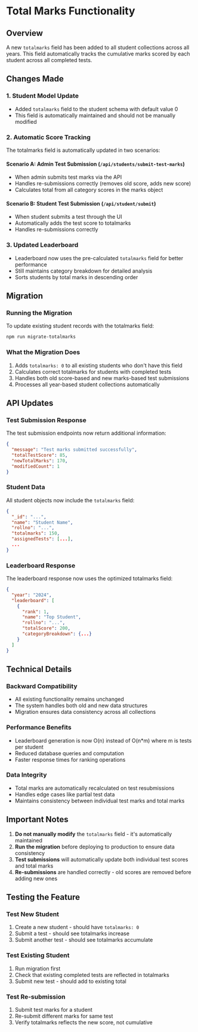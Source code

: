# Total Marks Functionality

## Overview
A new `totalmarks` field has been added to all student collections across all years. This field automatically tracks the cumulative marks scored by each student across all completed tests.

## Changes Made

### 1. Student Model Update
- Added `totalmarks` field to the student schema with default value 0
- This field is automatically maintained and should not be manually modified

### 2. Automatic Score Tracking
The totalmarks field is automatically updated in two scenarios:

#### Scenario A: Admin Test Submission (`/api/students/submit-test-marks`)
- When admin submits test marks via the API
- Handles re-submissions correctly (removes old score, adds new score)
- Calculates total from all category scores in the marks object

#### Scenario B: Student Test Submission (`/api/student/submit`)
- When student submits a test through the UI
- Automatically adds the test score to totalmarks
- Handles re-submissions correctly

### 3. Updated Leaderboard
- Leaderboard now uses the pre-calculated `totalmarks` field for better performance
- Still maintains category breakdown for detailed analysis
- Sorts students by total marks in descending order

## Migration

### Running the Migration
To update existing student records with the totalmarks field:

```bash
npm run migrate-totalmarks
```

### What the Migration Does
1. Adds `totalmarks: 0` to all existing students who don't have this field
2. Calculates correct totalmarks for students with completed tests
3. Handles both old score-based and new marks-based test submissions
4. Processes all year-based student collections automatically

## API Updates

### Test Submission Response
The test submission endpoints now return additional information:

```json
{
  "message": "Test marks submitted successfully",
  "totalTestScore": 85,
  "newTotalMarks": 170,
  "modifiedCount": 1
}
```

### Student Data
All student objects now include the `totalmarks` field:

```json
{
  "_id": "...",
  "name": "Student Name",
  "rollno": "...",
  "totalmarks": 150,
  "assignedTests": [...],
  ...
}
```

### Leaderboard Response
The leaderboard response now uses the optimized totalmarks field:

```json
{
  "year": "2024",
  "leaderboard": [
    {
      "rank": 1,
      "name": "Top Student",
      "rollno": "...",
      "totalScore": 200,
      "categoryBreakdown": {...}
    }
  ]
}
```

## Technical Details

### Backward Compatibility
- All existing functionality remains unchanged
- The system handles both old and new data structures
- Migration ensures data consistency across all collections

### Performance Benefits
- Leaderboard generation is now O(n) instead of O(n*m) where m is tests per student
- Reduced database queries and computation
- Faster response times for ranking operations

### Data Integrity
- Total marks are automatically recalculated on test resubmissions
- Handles edge cases like partial test data
- Maintains consistency between individual test marks and total marks

## Important Notes

1. **Do not manually modify** the `totalmarks` field - it's automatically maintained
2. **Run the migration** before deploying to production to ensure data consistency
3. **Test submissions** will automatically update both individual test scores and total marks
4. **Re-submissions** are handled correctly - old scores are removed before adding new ones

## Testing the Feature

### Test New Student
1. Create a new student - should have `totalmarks: 0`
2. Submit a test - should see totalmarks increase
3. Submit another test - should see totalmarks accumulate

### Test Existing Student
1. Run migration first
2. Check that existing completed tests are reflected in totalmarks
3. Submit new test - should add to existing total

### Test Re-submission
1. Submit test marks for a student
2. Re-submit different marks for same test
3. Verify totalmarks reflects the new score, not cumulative
